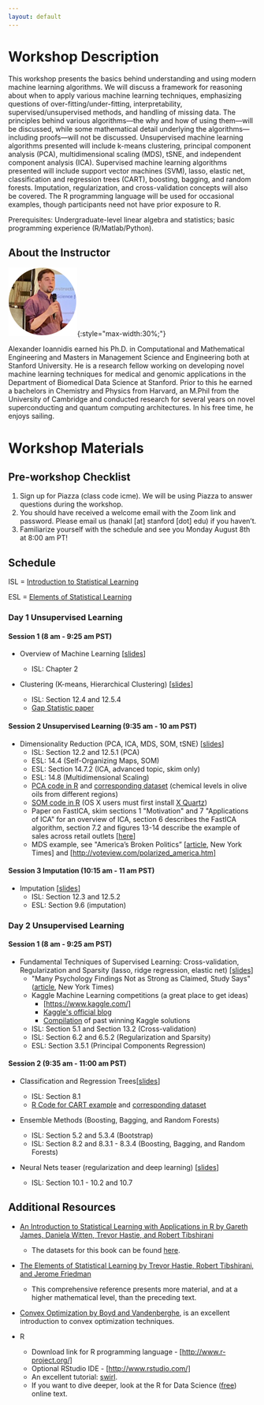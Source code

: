```yaml
---
layout: default
---
```


# Workshop Description
This workshop presents the basics behind understanding and using modern machine learning algorithms. We will discuss a framework for reasoning about when to apply various machine learning techniques, emphasizing questions of over-fitting/under-fitting, interpretability, supervised/unsupervised methods, and handling of missing data. The principles behind various algorithms—the why and how of using them—will be discussed, while some mathematical detail underlying the algorithms—including proofs—will not be discussed. Unsupervised machine learning algorithms presented will include k-means clustering, principal component analysis (PCA), multidimensional scaling (MDS), tSNE, and independent component analysis (ICA). Supervised machine learning algorithms presented will include support vector machines (SVM), lasso, elastic net, classification and regression trees (CART), boosting, bagging, and random forests. Imputation, regularization, and cross-validation concepts will also be covered. The R programming language will be used for occasional examples, though participants need not have prior exposure to R.

Prerequisites: Undergraduate-level linear algebra and statistics; basic programming experience (R/Matlab/Python).

## About the Instructor
![Alexander Ioannidis](/assets/img/alex.png){:style="max-width:30%;"}


Alexander Ioannidis earned his Ph.D. in Computational and Mathematical Engineering and Masters in Management Science and Engineering both at Stanford University. He is a research fellow working on developing novel machine learning techniques for medical and genomic applications in the Department of Biomedical Data Science at Stanford. Prior to this he earned a bachelors in Chemistry and Physics from Harvard, an M.Phil from the University of Cambridge and conducted research for several years on novel superconducting and quantum computing architectures. In his free time, he enjoys sailing.

# Workshop Materials

## Pre-workshop Checklist
1. Sign up for Piazza (class code icme). We will be using Piazza to answer questions during the workshop.
2. You should have received a welcome email with the Zoom link and password. Please email us (hanakl [at] stanford [dot] edu) if you haven’t.
3. Familiarize yourself with the schedule and see you Monday August 8th at 8:00 am PT!

## Schedule
ISL = [Introduction to Statistical Learning](https://www.dropbox.com/s/krvhmt7z8zxhl7f/ISLRv2_website.pdf?dl=0)

ESL = [Elements of Statistical Learning](https://hastie.su.domains/ElemStatLearn/)
### Day 1 Unsupervised Learning
#### Session 1 (8 am - 9:25 am PST)
- Overview of Machine Learning [[slides](https://drive.google.com/file/d/1vB9ffg3j08f8NrIIUhs7SkAuZmkZT1QK/view)]
  - ISL: Chapter 2

- Clustering (K-means, Hierarchical Clustering) [[slides](https://drive.google.com/file/d/1C2eFJ_2FDCW66KtJUUscvUVRqnmVSn32/view)]
  - ISL: Section 12.4 and 12.5.4
  - [Gap Statistic paper](https://gwalther.su.domains/gap)

#### Session 2 Unsupervised Learning (9:35 am - 10 am PST)

- Dimensionality Reduction (PCA, ICA, MDS, SOM, tSNE) [[slides](https://drive.google.com/file/d/1oucIfBGFgUqG7bUouHb5Vnxe1XiREv0M/view)]
  - ISL: Section 12.2 and 12.5.1 (PCA)
  - ESL: 14.4 (Self-Organizing Maps, SOM)
  - ESL: Section 14.7.2 (ICA, advanced topic, skim only)
  - ESL: 14.8 (Multidimensional Scaling)
  - [PCA code in R](https://drive.google.com/file/d/0BzqeP3J9B8lZWXNtTWhPMWRiTjA/view?usp=sharing) and [corresponding dataset](https://drive.google.com/file/d/0BzqeP3J9B8lZaG5GSzJEZ3lQMjA/edit?usp=sharing) (chemical levels in olive oils from different regions)
  - [SOM code in R](https://drive.google.com/file/d/0BzqeP3J9B8lZU09vYlpBQzQxaVE/view?usp=sharing) (OS X users must first install [X Quartz](https://www.xquartz.org/))
  - Paper on FastICA, skim sections 1 "Motivation" and 7 "Applications of ICA" for an overview of ICA, section 6 describes the FastICA algorithm, section 7.2 and figures 13-14 describe the example of sales across retail outlets [[here](http://mlsp.cs.cmu.edu/courses/fall2012/lectures/ICA_Hyvarinen.pdf)]
  - MDS example, see "America’s Broken Politics”  [[article](https://www.nytimes.com/2014/11/06/opinion/nicholas-kristof-americas-political-dysfunction.html), New York Times] and [http://voteview.com/polarized_america.htm]

#### Session 3 Imputation (10:15 am - 11 am PST)

- Imputation [[slides](https://drive.google.com/file/d/1vD-YCpV6xOqZOtRxZpSf9TTqtaZgN15X/view)]
  - ISL: Section 12.3 and 12.5.2
  - ESL: Section 9.6 (imputation)

### Day 2 Unsupervised Learning

#### Session 1 (8 am - 9:25 am PST)

- Fundamental Techniques of Supervised Learning: Cross-validation, Regularization and Sparsity (lasso, ridge regression, elastic net) [[slides](https://drive.google.com/file/d/1qXihNXjBo39h-9jIOjuMTdRutr7elTpq/view)]
  - "Many Psychology Findings Not as Strong as Claimed, Study Says" ([article](https://www.nytimes.com/2015/08/28/science/many-social-science-findings-not-as-strong-as-claimed-study-says.html), New York Times)
  - Kaggle Machine Learning competitions (a great place to get ideas)
    - [https://www.kaggle.com/]
    - [Kaggle's official blog](https://medium.com/kaggle-blog/profiling-top-kagglers-bestfitting-currently-1-in-the-world-58cc0e187b)
    - [Compilation](https://www.kaggle.com/code/sudalairajkumar/winning-solutions-of-kaggle-competitions/notebook) of past winning Kaggle solutions
  - ISL: Section 5.1 and Section 13.2 (Cross-validation) 
  - ISL: Section 6.2 and 6.5.2 (Regularization and Sparsity)
  - ESL: Section 3.5.1 (Principal Components Regression)

#### Session 2 (9:35 am - 11:00 am PST)  

- Classification and Regression Trees[[slides](https://drive.google.com/file/d/1JxcPlBOtlLmRG5QngAMKV8hnkAMeknfU/view)]
  - ISL: Section 8.1
  - [R Code for CART example](https://drive.google.com/file/d/0BzqeP3J9B8lZVDV0UjdzVFU4ZTQ/view?usp=sharing) and [corresponding dataset](https://drive.google.com/file/d/0BzqeP3J9B8lZMkdUOTVINUFnNVk/edit?usp=sharing)

- Ensemble Methods (Boosting, Bagging, and Random Forests)
  - ISL: Section 5.2 and 5.3.4 (Bootstrap)
  - ISL: Section 8.2 and 8.3.1 - 8.3.4 (Boosting, Bagging, and Random Forests)

- Neural Nets teaser (regularization and deep learning) [[slides](https://drive.google.com/file/d/1YgxMhRlwwmDJS2Bs7XG26hmuHKTx1F26/view)]
  - ISL: Section 10.1 - 10.2 and 10.7

## Additional Resources

- [An Introduction to Statistical Learning with Applications in R by Gareth James, Daniela Witten, Trevor Hastie, and Robert Tibshirani](https://www.dropbox.com/s/krvhmt7z8zxhl7f/ISLRv2_website.pdf?dl=0) 
  - The datasets for this book can be found [here](https://www.statlearning.com/resources-second-edition).

- [The Elements of Statistical Learning by Trevor Hastie, Robert Tibshirani, and Jerome Friedman](https://hastie.su.domains/ElemStatLearn/)  
  - This comprehensive reference presents more material, and at a higher mathematical level, than the preceding text. 

- [Convex Optimization by Boyd and Vandenberghe](https://stanford.edu/~boyd/cvxbook/), is an excellent introduction to convex optimization techniques.

- R
  - Download link for R programming language - [http://www.r-project.org/]
  - Optional RStudio IDE - [http://www.rstudio.com/]
  - An excellent tutorial: [swirl](https://cran.r-project.org/web/packages/swirl/index.html).
  - If you want to dive deeper, look at the R for Data Science ([free](https://r4ds.had.co.nz/)) online text.


